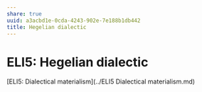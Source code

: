 ```yaml
---
share: true
uuid: a3acbd1e-0cda-4243-902e-7e188b1db442
title: Hegelian dialectic
---
```

# ELI5: Hegelian dialectic
[ELI5: Dialectical materialism](../ELI5 Dialectical materialism.md)